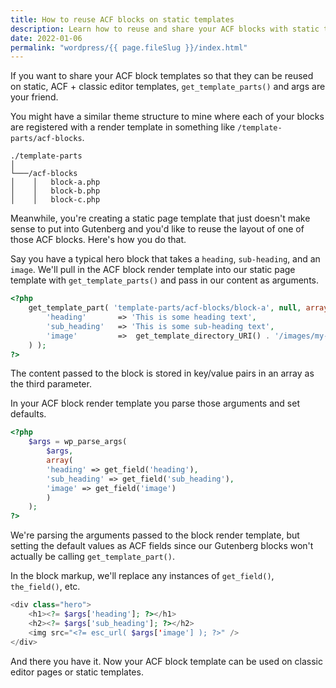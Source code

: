 ```yaml
---
title: How to reuse ACF blocks on static templates
description: Learn how to reuse and share your ACF blocks with static templates
date: 2022-01-06
permalink: "wordpress/{{ page.fileSlug }}/index.html"
---
```


If you want to share your ACF block templates so that they can be reused on static, ACF + classic editor templates, `get_template_parts()` and args are your friend.

You might have a similar theme structure to mine where each of your blocks are registered with a render template in something like `/template-parts/acf-blocks`.

```
./template-parts
│
└───/acf-blocks
│    │   block-a.php
│    │   block-b.php
│    │   block-c.php
```

Meanwhile, you're creating a static page template that just doesn't make sense to put into Gutenberg and you'd like to reuse the layout of one of those ACF blocks. Here's how you do that.

Say you have a typical hero block that takes a `heading`, `sub-heading`, and an `image`. We'll pull in the ACF block render template into our static page template with `get_template_parts()` and pass in our content as arguments.

```php
<?php
    get_template_part( 'template-parts/acf-blocks/block-a', null, array(
        'heading'       => 'This is some heading text',
        'sub_heading'   => 'This is some sub-heading text',
        'image'         =>  get_template_directory_URI() . '/images/my-image.jpg'
    ) );
?>
```

The content passed to the block is stored in key/value pairs in an array as the third parameter.

In your ACF block render template you parse those arguments and set defaults.

```php
<?php
    $args = wp_parse_args(
        $args,
        array(
        'heading' => get_field('heading'),
        'sub_heading' => get_field('sub_heading'),
        'image' => get_field('image')
        )
    );
?>
```

We're parsing the arguments passed to the block render template, but setting the default values as ACF fields since our Gutenberg blocks won't actually be calling `get_template_part()`.

In the block markup, we'll replace any instances of `get_field()`, `the_field()`, etc.

```php
<div class="hero">
	<h1><?= $args['heading']; ?></h1>
	<h2><?= $args['sub_heading']; ?></h2>
	<img src="<?= esc_url( $args['image'] ); ?>" />
</div>
```

And there you have it. Now your ACF block template can be used on classic editor pages or static templates.
